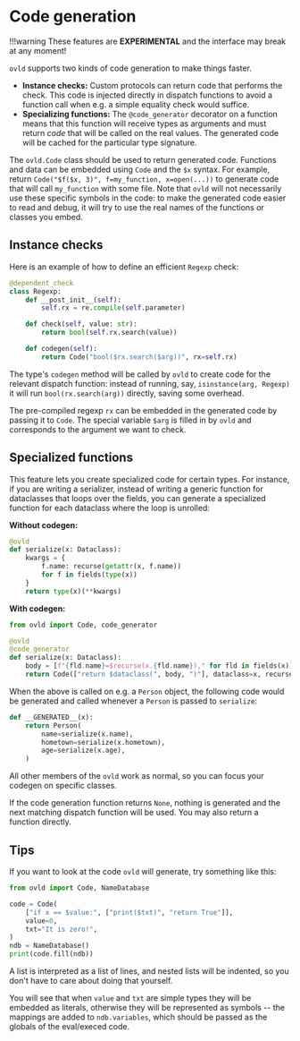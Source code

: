 
# Code generation

!!!warning
    These features are **EXPERIMENTAL** and the interface may break at any moment!

`ovld` supports two kinds of code generation to make things faster.

* **Instance checks:** Custom protocols can return code that performs the check. This code is injected directly in dispatch functions to avoid a function call when e.g. a simple equality check would suffice.
* **Specializing functions:** The `@code_generator` decorator on a function means that this function will receive types as arguments and must return *code* that will be called on the real values. The generated code will be cached for the particular type signature.

The `ovld.Code` class should be used to return generated code. Functions and data can be embedded using `Code` and the `$x` syntax. For example, return `Code("$f($x, 3)", f=my_function, x=open(...))` to generate code that will call `my_function` with some file. Note that `ovld` will not necessarily use these specific symbols in the code: to make the generated code easier to read and debug, it will try to use the real names of the functions or classes you embed.


## Instance checks

Here is an example of how to define an efficient `Regexp` check:

```python
@dependent_check
class Regexp:
    def __post_init__(self):
        self.rx = re.compile(self.parameter)

    def check(self, value: str):
        return bool(self.rx.search(value))

    def codegen(self):
        return Code("bool($rx.search($arg))", rx=self.rx)
```

The type's `codegen` method will be called by `ovld` to create code for the relevant dispatch function: instead of running, say, `isinstance(arg, Regexp)` it will run `bool(rx.search(arg))` directly, saving some overhead.

The pre-compiled regexp `rx` can be embedded in the generated code by passing it to `Code`. The special variable `$arg` is filled in by `ovld` and corresponds to the argument we want to check.


## Specialized functions

This feature lets you create specialized code for certain types. For instance, if you are writing a serializer, instead of writing a generic function for dataclasses that loops over the fields, you can generate a specialized function for each dataclass where the loop is unrolled:

**Without codegen:**

```python
@ovld
def serialize(x: Dataclass):
    kwargs = {
        f.name: recurse(getattr(x, f.name))
        for f in fields(type(x))
    }
    return type(x)(**kwargs)
```

**With codegen:**

```python
from ovld import Code, code_generator

@ovld
@code_generator
def serialize(x: Dataclass):
    body = [f"{fld.name}=$recurse(x.{fld.name})," for fld in fields(x)]
    return Code(["return $dataclass(", body, ")"], dataclass=x, recurse=recurse)
```

When the above is called on e.g. a `Person` object, the following code would be generated and called whenever a `Person` is passed to `serialize`:

```python
def __GENERATED__(x):
    return Person(
        name=serialize(x.name),
        hometown=serialize(x.hometown),
        age=serialize(x.age),
    )
```

All other members of the `ovld` work as normal, so you can focus your codegen on specific classes.

If the code generation function returns `None`, nothing is generated and the next matching dispatch function will be used. You may also return a function directly.


## Tips

If you want to look at the code `ovld` will generate, try something like this:

```python
from ovld import Code, NameDatabase

code = Code(
    ["if x == $value:", ["print($txt)", "return True"]],
    value=0,
    txt="It is zero!",
)
ndb = NameDatabase()
print(code.fill(ndb))
```

A list is interpreted as a list of lines, and nested lists will be indented, so you don't have to care about doing that yourself.

You will see that when `value` and `txt` are simple types they will be embedded as literals, otherwise they will be represented as symbols -- the mappings are added to `ndb.variables`, which should be passed as the globals of the eval/execed code.
